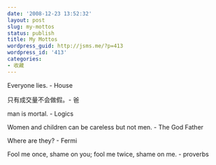 ```yaml
---
date: '2008-12-23 13:52:32'
layout: post
slug: my-mottos
status: publish
title: My Mottos
wordpress_guid: http://jsms.me/?p=413
wordpress_id: '413'
categories:
- 收藏
---
```


Everyone lies. - House

只有成交量不会做假。- 爸

man is mortal. - Logics

Women and children can be careless but not men. - The God Father

Where are they? - Fermi

Fool me once, shame on you; fool me twice, shame on me. - proverbs
